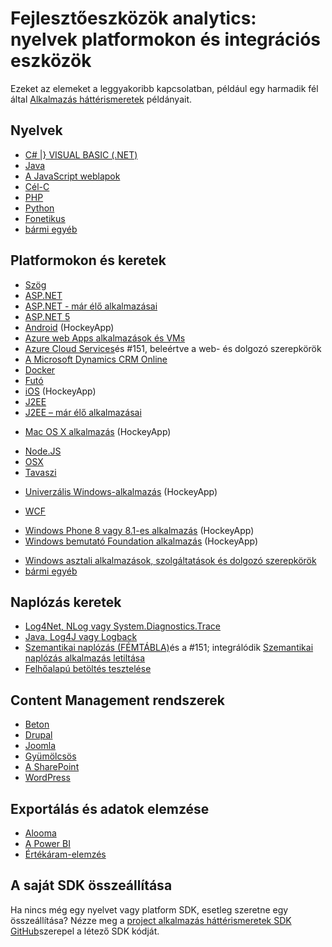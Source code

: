 <properties
    pageTitle="Alkalmazás háttérismeretek: nyelvet platformokon és integrációs |} Microsoft Azure"
    description="Nyelvet platformokon és alkalmazás az összefüggéseket a rendelkezésre álló integrációs eszközök"
    services="application-insights"
    documentationCenter=""
    authors="OlegAnaniev-MSFT"
    manager="douge"/>

<tags
    ms.service="application-insights"
    ms.workload="tbd"
    ms.tgt_pltfrm="ibiza"
    ms.devlang="na"
    ms.topic="get-started-article"
    ms.date="09/01/2016"
    ms.author="awills"/>

# <a name="developer-analytics-languages-platforms-and-integrations"></a>Fejlesztőeszközök analytics: nyelvek platformokon és integrációs eszközök

Ezeket az elemeket a leggyakoribb kapcsolatban, például egy harmadik fél által [Alkalmazás háttérismeretek](app-insights-overview.md) példányait.

## <a name="languages"></a>Nyelvek

+ [C# |} VISUAL BASIC (.NET)](app-insights-asp-net.md)
+ [Java](app-insights-java-get-started.md)
+ [A JavaScript weblapok](app-insights-web-track-usage.md)
+ [Cél-C](https://github.com/Microsoft/ApplicationInsights-iOS)
+ [PHP](https://github.com/Microsoft/ApplicationInsights-PHP)
+ [Python](https://pypi.python.org/pypi/applicationinsights/0.1.0)
+ [Fonetikus](https://rubygems.org/gems/application_insights)
+ [bármi egyéb](#projects)

## <a name="platforms-and-frameworks"></a>Platformokon és keretek

+ [Szög](https://www.npmjs.com/package/angular-applicationinsights)
+ [ASP.NET](app-insights-asp-net.md)
+ [ASP.NET - már élő alkalmazásai](app-insights-monitor-performance-live-website-now.md)
+ [ASP.NET 5](app-insights-asp-net-core.md)
+ [Android](https://github.com/Microsoft/ApplicationInsights-Android) (HockeyApp)
+ [Azure web Apps alkalmazások és VMs](app-insights-azure-web-apps.md)
+ [Azure Cloud Services](app-insights-cloudservices.md)és #151, beleértve a web- és dolgozó szerepkörök
+ [A Microsoft Dynamics CRM Online](app-insights-sample-mscrm.md)
+ [Docker](app-insights-docker.md)
+ [Futó](https://azure.microsoft.com/blog/glimpse-application-insights/)
+ [iOS](https://github.com/Microsoft/ApplicationInsights-iOS) (HockeyApp)
+ [J2EE](app-insights-java-get-started.md)
+ [J2EE – már élő alkalmazásai](app-insights-java-live.md)
* [Mac OS X alkalmazás](https://support.hockeyapp.net/kb/client-integration-ios-mac-os-x-tvos/hockeyapp-for-mac-os-x) (HockeyApp)
+ [Node.JS](https://www.npmjs.com/package/applicationinsights)
+ [OSX](https://github.com/Microsoft/ApplicationInsights-OSX)
+ [Tavaszi](http://joe.blog.freemansoft.com/2015/12/enabling-microsoft-application-insight.html)
* [Univerzális Windows-alkalmazás](https://support.hockeyapp.net/kb/client-integration-windows-and-windows-phone/how-to-create-an-app-for-uwp) (HockeyApp)
+ [WCF](https://github.com/Microsoft/ApplicationInsights-SDK-Labs/blob/master/WCF/readme.md)
* [Windows Phone 8 vagy 8.1-es alkalmazás](https://support.hockeyapp.net/kb/client-integration-windows-and-windows-phone/hockeyapp-for-windows-phone-silverlight-apps-80-and-81) (HockeyApp)
* [Windows bemutató Foundation alkalmazás](https://support.hockeyapp.net/kb/client-integration-windows-and-windows-phone/hockeyapp-for-windows-wpf-apps) (HockeyApp)
+ [Windows asztali alkalmazások, szolgáltatások és dolgozó szerepkörök](app-insights-windows-desktop.md)
+ [bármi egyéb](#projects)


## <a name="logging-frameworks"></a>Naplózás keretek

+   [Log4Net, NLog vagy System.Diagnostics.Trace](app-insights-diagnostic-search.md)
+   [Java, Log4J vagy Logback](app-insights-java-trace-logs.md)
+   [Szemantikai naplózás (FÉMTÁBLA)](https://github.com/fidmor89/SLAB_AppInsights)és a #151; integrálódik [Szemantikai naplózás alkalmazás letiltása](https://msdn.microsoft.com/library/dn440729.aspx)
+   [Felhőalapú betöltés tesztelése](http://blogs.msdn.com/b/visualstudioalm/archive/2015/07/30/getting-application-insights-counters-with-cloud-based-load-testing.aspx)


## <a name="content-management-systems"></a>Content Management rendszerek

+ [Beton](https://github.com/fidmor89/appInsights-Concrete)
+ [Drupal](https://github.com/fidmor89/AppInsights-Drupal)
+ [Joomla](https://github.com/fidmor89/AppInsights-Joomla)
+ [Gyümölcsös](https://orchardazureappinsights.codeplex.com) 
+ [A SharePoint](app-insights-sharepoint.md)
+ [WordPress](https://wordpress.org/plugins/application-insights/)

## <a name="export-and-data-analysis"></a>Exportálás és adatok elemzése

+ [Alooma](https://www.alooma.com/blog/application-insights-amazon-redshift)
+ [A Power BI](http://blogs.msdn.com/b/powerbi/archive/2015/11/04/explore-your-application-insights-data-with-power-bi.aspx)
+ [Értékáram-elemzés](app-insights-export-power-bi.md)

## <a name="projects"></a>A saját SDK összeállítása

Ha nincs még egy nyelvet vagy platform SDK, esetleg szeretne egy összeállítása? Nézze meg a [project alkalmazás háttérismeretek SDK GitHub](https://github.com/Microsoft/AppInsights-Home)szerepel a létező SDK kódját.

